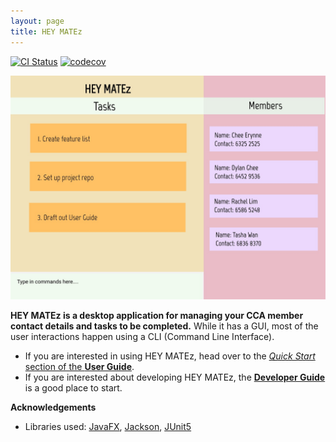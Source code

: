 ```yaml
---
layout: page
title: HEY MATEz
---
```


[![CI Status](https://github.com/AY2021S2-CS2103T-W14-3/tp/actions/workflows/gradle.yml/badge.svg)](https://github.com/AY2021S2-CS2103T-W14-3/tp/actions/workflows/gradle.yml)
[![codecov](https://codecov.io/gh/AY2021S2-CS2103T-W14-3/tp/branch/master/graph/badge.svg?token=OWR3AXGjau)](https://codecov.io/gh/AY2021S2-CS2103T-W14-3/tp)

![Ui](images/Ui.png)

**HEY MATEz is a desktop application for managing your CCA member contact details and tasks to be completed.** While it has a GUI, most of the user interactions happen using a CLI (Command Line Interface).

* If you are interested in using HEY MATEz, head over to the [_Quick Start_ section of the **User Guide**](UserGuide.html#quick-start).
* If you are interested about developing HEY MATEz, the [**Developer Guide**](DeveloperGuide.html) is a good place to start.


**Acknowledgements**

* Libraries used: [JavaFX](https://openjfx.io/), [Jackson](https://github.com/FasterXML/jackson), [JUnit5](https://github.com/junit-team/junit5)
